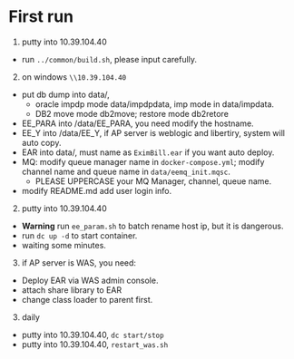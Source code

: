 
# First run
1. putty into 10.39.104.40
  - run `../common/build.sh`, please input carefully.
  
2. on windows `\\10.39.104.40`
  - put db dump into data/, 
    * oracle impdp mode data/impdpdata, imp mode in data/impdata.
    * DB2  move mode db2move; restore mode db2retore
  - EE_PARA into /data/EE_PARA, you need modify the hostname.
  - EE_Y into /data/EE_Y, if AP server is weblogic and libertiry, system will auto copy.
  - EAR into data/, must name as `EximBill.ear` if you want auto deploy.
  - MQ: modify queue manager name in `docker-compose.yml`; modify channel name and queue name in `data/eemq_init.mqsc`.
    * PLEASE UPPERCASE your MQ Manager, channel, queue name.
  - modify README.md add user login info.

2. putty into 10.39.104.40
  - **Warning** run `ee_param.sh` to batch rename host ip, but it is dangerous.
  - run `dc up -d` to start container.
  - waiting some minutes.

3. if AP server is WAS, you need:
  - Deploy EAR via WAS admin console.
  - attach share library to EAR
  - change class loader to parent first.

3. daily 
  - putty into 10.39.104.40, `dc start/stop`
  - putty into 10.39.104.40, `restart_was.sh`


